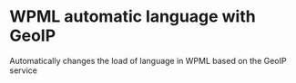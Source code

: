 # WPML automatic language with GeoIP

Automatically changes the load of language in WPML based on the GeoIP service
